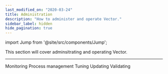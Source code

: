 ```yaml
---
last_modified_on: "2020-03-24"
title: Administration
description: "How to administer and operate Vector."
sidebar_label: hidden
hide_pagination: true
---
```


import Jump from '@site/src/components/Jump';

This section will cover adminsitrating and operating Vector.

---

<Jump to="/docs/administration/monitoring/">Monitoring</Jump>
<Jump to="/docs/administration/process-management/">Process management</Jump>
<Jump to="/docs/administration/tuning/">Tuning</Jump>
<Jump to="/docs/administration/updating/">Updating</Jump>
<Jump to="/docs/administration/validating/">Validating</Jump>



